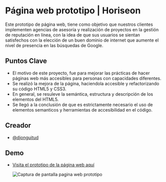 # Página web prototipo | Horiseon

Este prototipo de página web, tiene como objetivo que nuestros clientes implementen agencias de asesoría y realización de proyectos
en la gestión de reputación en línea, con la idea de que sus usuarios se sientan satisfechos con la elección de un buen dominio de internet
que aumente el nivel de presencia en las búsquedas de Google.

## Puntos Clave

- El motivo de este proyecto, fue para mejorar las prácticas de hacer páginas web más accesibles para personas con capacidades diferentes.
- Se realizó la mejora de la página, haciendola accesible y refactorizando su código HTML5 y CSS3.
- En general, se resuleve la semántica, estructura y descripción de los elementos del HTML5.
- Se llegó a la conclusión de que es estrictamente necesario el uso de elementos semanticos y herramientas de accesibilidad en el código.

## Creador

- [@djonguitud](https://github.com/djonguitud)

## Demo

- [Visita el prototipo de la página web aquí](https://djonguitud.github.io/horiseon-demo/)

  <img src="./docs/assets/images/demo-screenshot.png" alt="Captura de pantalla pagina web prototipo">
